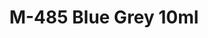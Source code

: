 ---
layout: product
title: "M-485 Blue Grey 10ml"
price: "330" 
desc: "Acrylic Laquer 10mL"
img_path: "/assets/img/RC256.webp"
brand: "AK "
available: true
special_offer: false
new: false
soon: false
cat: "020000"
subcat: "020200"
subsubcat: "020201"
sifra: "RC256"
popular: false
spec: true
---